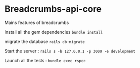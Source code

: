 # Breadcrumbs-api-core

Mains features of breadcrumbs

Install all the gem dependencies
``bundle install``

migrate the database
``rails db:migrate``

Start the server :
``rails s -b 127.0.0.1 -p 3000 -e development``

Launch all the tests :
``bundle exec rspec``